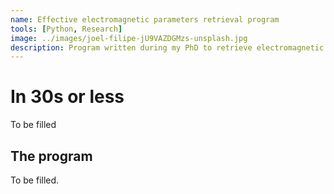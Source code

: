 ```yaml
---
name: Effective electromagnetic parameters retrieval program
tools: [Python, Research]
image: ../images/joel-filipe-jU9VAZDGMzs-unsplash.jpg
description: Program written during my PhD to retrieve electromagnetic parameters from material simulations.
---
```


# In 30s or less

<div class=#CCF7FE>
To be filled
</div>

## The program

To be filled.
